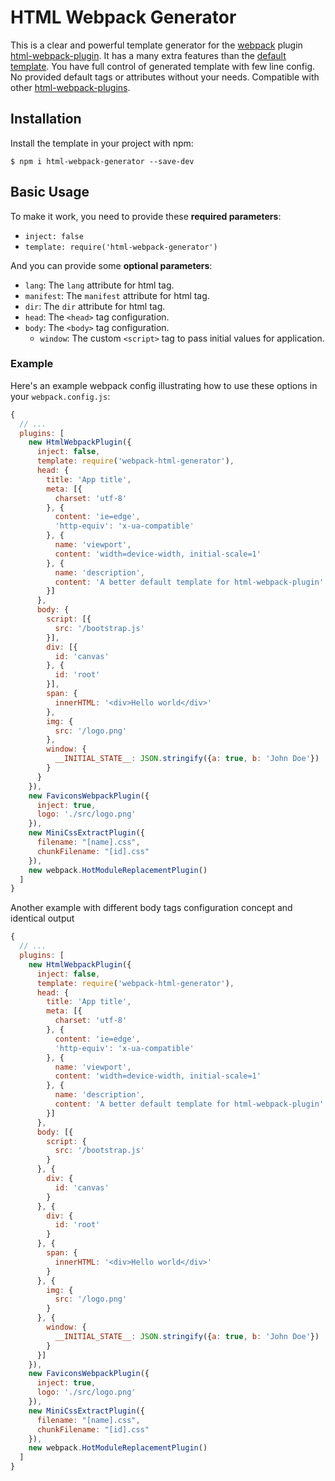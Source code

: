 # HTML Webpack Generator

This is a clear and powerful template generator for the [webpack](http://webpack.github.io/) plugin [html-webpack-plugin](https://github.com/jantimon/html-webpack-plugin).
It has a many extra features than the [default template](https://github.com/jantimon/html-webpack-plugin/blob/master/default_index.ejs).
You have full control of generated template with few line config.
No provided default tags or attributes without your needs.
Compatible with other [html-webpack-plugins](https://github.com/jantimon/html-webpack-plugin).

## Installation

Install the template in your project with npm:

```shell
$ npm i html-webpack-generator --save-dev
```

## Basic Usage

To make it work, you need to provide these **required parameters**:

- `inject: false`
- `template: require('html-webpack-generator')`

And you can provide some **optional parameters**:
- `lang`: The `lang` attribute for html tag.
- `manifest`: The `manifest` attribute for html tag.
- `dir`: The `dir` attribute for html tag.
- `head`: The `<head>` tag configuration.
- `body`: The `<body>` tag configuration.
  - `window`: The custom `<script>` tag to pass initial values for application.

### Example

Here's an example webpack config illustrating how to use these options in your `webpack.config.js`:

```js
{
  // ...
  plugins: [
    new HtmlWebpackPlugin({
      inject: false,
      template: require('webpack-html-generator'),
      head: {
        title: 'App title',
        meta: [{
          charset: 'utf-8'
        }, {
          content: 'ie=edge',
          'http-equiv': 'x-ua-compatible'
        }, {
          name: 'viewport',
          content: 'width=device-width, initial-scale=1'
        }, {
          name: 'description',
          content: 'A better default template for html-webpack-plugin'
        }]
      },
      body: {
        script: [{
          src: '/bootstrap.js'
        }],
        div: [{
          id: 'canvas'
        }, {
          id: 'root'
        }],
        span: {
          innerHTML: '<div>Hello world</div>'
        },
        img: {
          src: '/logo.png'
        },
        window: {
          __INITIAL_STATE__: JSON.stringify({a: true, b: 'John Doe'})
        }
      }
    }),
    new FaviconsWebpackPlugin({
      inject: true,
      logo: './src/logo.png'
    }),
    new MiniCssExtractPlugin({
      filename: "[name].css",
      chunkFilename: "[id].css"
    }),
    new webpack.HotModuleReplacementPlugin()
  ]
}
```

Another example with different body tags configuration concept and identical output

```js
{
  // ...
  plugins: [
    new HtmlWebpackPlugin({
      inject: false,
      template: require('webpack-html-generator'),
      head: {
        title: 'App title',
        meta: [{
          charset: 'utf-8'
        }, {
          content: 'ie=edge',
          'http-equiv': 'x-ua-compatible'
        }, {
          name: 'viewport',
          content: 'width=device-width, initial-scale=1'
        }, {
          name: 'description',
          content: 'A better default template for html-webpack-plugin'
        }]
      },
      body: [{
        script: {
          src: '/bootstrap.js'
        }
      }, {
        div: {
          id: 'canvas'
        }
      }, {
        div: {
          id: 'root'
        }
      }, {
        span: {
          innerHTML: '<div>Hello world</div>'
        }
      }, {
        img: {
          src: '/logo.png'
        }
      }, {
        window: {
          __INITIAL_STATE__: JSON.stringify({a: true, b: 'John Doe'})
        }
      }]
    }),
    new FaviconsWebpackPlugin({
      inject: true,
      logo: './src/logo.png'
    }),
    new MiniCssExtractPlugin({
      filename: "[name].css",
      chunkFilename: "[id].css"
    }),
    new webpack.HotModuleReplacementPlugin()
  ]
}
```
